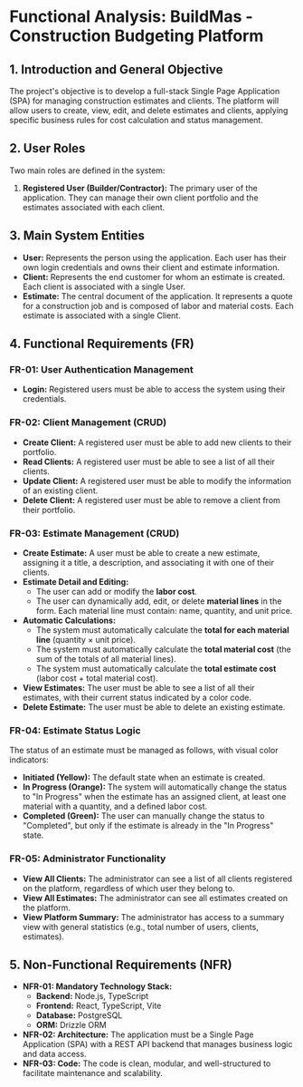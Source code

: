 # Functional Analysis: BuildMas - Construction Budgeting Platform

## 1. Introduction and General Objective

The project's objective is to develop a full-stack Single Page Application (SPA) for managing construction estimates and clients. The platform will allow users to create, view, edit, and delete estimates and clients, applying specific business rules for cost calculation and status management.

## 2. User Roles

Two main roles are defined in the system:

1.  **Registered User (Builder/Contractor):** The primary user of the application. They can manage their own client portfolio and the estimates associated with each client.

## 3. Main System Entities

*   **User:** Represents the person using the application. Each user has their own login credentials and owns their client and estimate information.
*   **Client:** Represents the end customer for whom an estimate is created. Each client is associated with a single User.
*   **Estimate:** The central document of the application. It represents a quote for a construction job and is composed of labor and material costs. Each estimate is associated with a single Client.

## 4. Functional Requirements (FR)

### FR-01: User Authentication Management
*   **Login:** Registered users must be able to access the system using their credentials.

### FR-02: Client Management (CRUD)
*   **Create Client:** A registered user must be able to add new clients to their portfolio.
*   **Read Clients:** A registered user must be able to see a list of all their clients.
*   **Update Client:** A registered user must be able to modify the information of an existing client.
*   **Delete Client:** A registered user must be able to remove a client from their portfolio.

### FR-03: Estimate Management (CRUD)
*   **Create Estimate:** A user must be able to create a new estimate, assigning it a title, a description, and associating it with one of their clients.
*   **Estimate Detail and Editing:**
    *   The user can add or modify the **labor cost**.
    *   The user can dynamically add, edit, or delete **material lines** in the form. Each material line must contain: name, quantity, and unit price.
*   **Automatic Calculations:**
    *   The system must automatically calculate the **total for each material line** (quantity × unit price).
    *   The system must automatically calculate the **total material cost** (the sum of the totals of all material lines).
    *   The system must automatically calculate the **total estimate cost** (labor cost + total material cost).
*   **View Estimates:** The user must be able to see a list of all their estimates, with their current status indicated by a color code.
*   **Delete Estimate:** The user must be able to delete an existing estimate.

### FR-04: Estimate Status Logic
The status of an estimate must be managed as follows, with visual color indicators:

*   **Initiated (Yellow):** The default state when an estimate is created.
*   **In Progress (Orange):** The system will automatically change the status to "In Progress" when the estimate has an assigned client, at least one material with a quantity, and a defined labor cost.
*   **Completed (Green):** The user can manually change the status to "Completed", but only if the estimate is already in the "In Progress" state.

### FR-05: Administrator Functionality
*   **View All Clients:** The administrator can see a list of all clients registered on the platform, regardless of which user they belong to.
*   **View All Estimates:** The administrator can see all estimates created on the platform.
*   **View Platform Summary:** The administrator has access to a summary view with general statistics (e.g., total number of users, clients, estimates).

## 5. Non-Functional Requirements (NFR)

*   **NFR-01: Mandatory Technology Stack:**
    *   **Backend:** Node.js, TypeScript
    *   **Frontend:** React, TypeScript, Vite
    *   **Database:** PostgreSQL
    *   **ORM:** Drizzle ORM
*   **NFR-02: Architecture:** The application must be a Single Page Application (SPA) with a REST API backend that manages business logic and data access.
*   **NFR-03: Code:** The code is clean, modular, and well-structured to facilitate maintenance and scalability.
